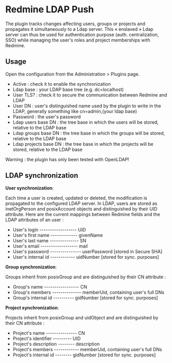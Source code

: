Redmine LDAP Push
=================

The plugin tracks changes affecting users, groups or projects and propagates it simultaneously to a Ldap server. 
This « enslaved » Ldap server can thus be used for authentication purpose (auth. centralization, SSO) while managing 
the user's roles and project memberships with Redmine.

Usage
-----
Open the configuration from the Administration > Plugins page.

 * Active : check it to enable the synchronization
 * Ldap base : your LDAP base tree (e.g. dc=localhost)
 * User TLS? : check it to secure the communication between Redmine and LDAP
 * User DN : user's distinguished name used by the plugin to write in the LDAP, generally something like cn=admin,(your ldap base)
 * Password : the user's password
 * Ldap users base DN : the tree base in which the users will be stored, relative to the LDAP base
 * Ldap groups base DN : the tree base in which the groups will be stored, relative to the LDAP base
 * Ldap projects base DN : the tree base in which the projects will be stored, relative to the LDAP base

Warning : the plugin has only been tested with OpenLDAP!

LDAP synchronization
--------------------

__User synchronization__:

Each time a user is created, updated or deleted, the modification is propagated to the configured LDAP server.
In LDAP, users are stored as inetOrgPerson and posixAccount objects and distinguished by their UID attribute. 
Here are the current mappings between Redmine fields and the LDAP attributes of an user :

 * User's login ------------------ UID
 * User's first name ------------- givenName
 * User's last name -------------- SN
 * User's email ------------------ mail
 * User's password --------------- userPassword [stored in Secure SHA] 
 * User's internal id ------------ uidNumber [stored for sync. purposes]

__Group synchronization__:

Groups inherit from posixGroup and are distinguished by their CN attribute :

 * Group's name ----------------- CN
 * Group's members -------------- memberUid, containing user's full DNs
 * Group's internal id ---------- gidNumber [stored for sync. purposes]

__Project synchronization__:

Projects inherit from posixGroup and uidObject and are distinguished by their CN attribute :

 * Project's name --------------- CN
 * Project's identifier --------- UID
 * Project's description -------- description
 * Project's members ------------ memberUid, containing user's full DNs
 * Project's internal id -------- gidNumber [stored for sync. purposes]

